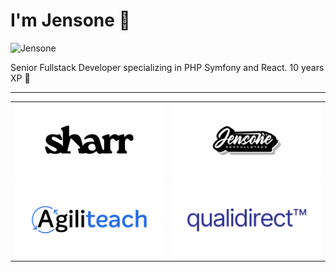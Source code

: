 # I'm Jensone 👋

![Jensone](https://agiliteach.b-cdn.net/medias/images/b-linkedin.jpg)

Senior Fullstack Developer specializing in PHP Symfony and React. 10 years XP 🚀

---

<table>
  <tbody>
    <tr>
      <td width="50%" align="center">
        <a href="https://sharr.app">
          <img alt="" src="https://raw.githubusercontent.com/jensone/jensone/master/sharr.png" />
        </a>
      </td>
      <td width="50%" align="center">
        <a href="https://youtube.com/@jensone-dev">
          <img alt="" src="https://raw.githubusercontent.com/jensone/jensone/master/jensone.png" />
        </a>
      </td>
    </tr>
    <tr>
      <td width="50%" align="center">
        <a href="https://agiliteach.org">
          <img alt="" src="https://raw.githubusercontent.com/jensone/jensone/master/agiliteach.png" />
        </a>
      </td>
      <td width="50%" align="center">
        <a href="#">
          <img alt="" src="https://raw.githubusercontent.com/jensone/jensone/master/qualidirect.png" />
        </a>
      </td>
    </tr>
  </tbody>
</table>

